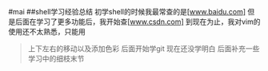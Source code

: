 #mai
##shell学习经验总结
初学shell的时候我最常查的是[www.baidu.com]
但是后面在学习了更多功能后，我开始查[www.csdn.com]
到现在为止，我对vim的使用还不太熟悉，只能用
>上下左右的移动以及添加色彩
后面开始学git
现在还没学明白
后面补充一些学习中的细枝末节
##
